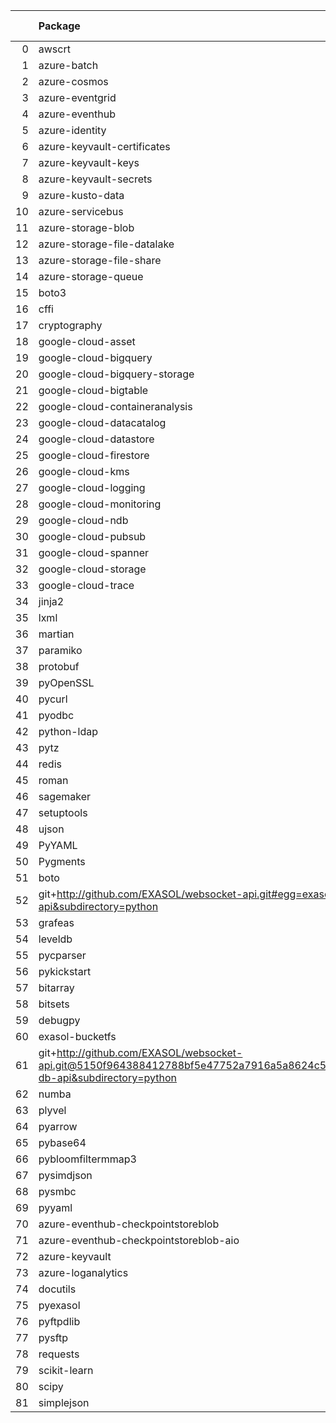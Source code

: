 <!-- markdown-link-check-disable -->

|    | Package                                                                                                                       | Version in 7.1.0     | Version in 7.2.0     | Status   |
|---:|:------------------------------------------------------------------------------------------------------------------------------|:---------------------|:---------------------|:---------|
|  0 | awscrt                                                                                                                        | 0.19.6               | 0.20.4               | UPDATED  |
|  1 | azure-batch                                                                                                                   | 14.0.0               | 11.0.0               | UPDATED  |
|  2 | azure-cosmos                                                                                                                  | 4.5.0                | 4.5.1                | UPDATED  |
|  3 | azure-eventgrid                                                                                                               | 4.13.0               | 4.17.0               | UPDATED  |
|  4 | azure-eventhub                                                                                                                | 5.11.4               | 5.11.6               | UPDATED  |
|  5 | azure-identity                                                                                                                | 1.14.0               | 1.15.0               | UPDATED  |
|  6 | azure-keyvault-certificates                                                                                                   | 4.7.0                | 4.8.0                | UPDATED  |
|  7 | azure-keyvault-keys                                                                                                           | 4.8.0                | 4.9.0                | UPDATED  |
|  8 | azure-keyvault-secrets                                                                                                        | 4.7.0                | 4.8.0                | UPDATED  |
|  9 | azure-kusto-data                                                                                                              | 4.2.0                | 4.3.1                | UPDATED  |
| 10 | azure-servicebus                                                                                                              | 7.11.1               | 7.11.4               | UPDATED  |
| 11 | azure-storage-blob                                                                                                            | 12.17.0              | 12.19.0              | UPDATED  |
| 12 | azure-storage-file-datalake                                                                                                   | 12.12.0              | 12.14.0              | UPDATED  |
| 13 | azure-storage-file-share                                                                                                      | 12.13.0              | 12.15.0              | UPDATED  |
| 14 | azure-storage-queue                                                                                                           | 12.6.0               | 12.9.0               | UPDATED  |
| 15 | boto3                                                                                                                         | 1.28.39              | 1.34.48              | UPDATED  |
| 16 | cffi                                                                                                                          | 1.15.1               | 1.16.0               | UPDATED  |
| 17 | cryptography                                                                                                                  | 41.0.5               | 42.0.4               | UPDATED  |
| 18 | google-cloud-asset                                                                                                            | 3.20.0               | 3.24.2               | UPDATED  |
| 19 | google-cloud-bigquery                                                                                                         | 3.12.0               | 2.34.4               | UPDATED  |
| 20 | google-cloud-bigquery-storage                                                                                                 | 2.22.0               | 2.24.0               | UPDATED  |
| 21 | google-cloud-bigtable                                                                                                         | 2.21.0               | 2.23.0               | UPDATED  |
| 22 | google-cloud-containeranalysis                                                                                                | 2.12.4               | 2.14.2               | UPDATED  |
| 23 | google-cloud-datacatalog                                                                                                      | 3.16.0               | 3.18.2               | UPDATED  |
| 24 | google-cloud-datastore                                                                                                        | 2.18.0               | 1.15.5               | UPDATED  |
| 25 | google-cloud-firestore                                                                                                        | 2.13.0               | 2.15.0               | UPDATED  |
| 26 | google-cloud-kms                                                                                                              | 2.19.2               | 2.21.2               | UPDATED  |
| 27 | google-cloud-logging                                                                                                          | 3.8.0                | 2.7.2                | UPDATED  |
| 28 | google-cloud-monitoring                                                                                                       | 2.16.0               | 2.19.2               | UPDATED  |
| 29 | google-cloud-ndb                                                                                                              | 2.2.2                | 1.12.0               | UPDATED  |
| 30 | google-cloud-pubsub                                                                                                           | 2.18.4               | 2.19.6               | UPDATED  |
| 31 | google-cloud-spanner                                                                                                          | 3.40.1               | 3.42.0               | UPDATED  |
| 32 | google-cloud-storage                                                                                                          | 2.12.0               | 2.14.0               | UPDATED  |
| 33 | google-cloud-trace                                                                                                            | 1.11.3               | 1.13.2               | UPDATED  |
| 34 | jinja2                                                                                                                        | 3.1.2                | 3.1.3                | UPDATED  |
| 35 | lxml                                                                                                                          | 4.9.3                | 4.9.4                | UPDATED  |
| 36 | martian                                                                                                                       | 2.0.post1            | 1.5                  | UPDATED  |
| 37 | paramiko                                                                                                                      | 3.3.1                | 3.4.0                | UPDATED  |
| 38 | protobuf                                                                                                                      | 4.24.4               | 3.20.3               | UPDATED  |
| 39 | pyOpenSSL                                                                                                                     | 23.3.0               | 24.0.0               | UPDATED  |
| 40 | pycurl                                                                                                                        | 7.45.2               | 7.45.3               | UPDATED  |
| 41 | pyodbc                                                                                                                        | 5.0.1                | 4.0.39               | UPDATED  |
| 42 | python-ldap                                                                                                                   | 3.4.3                | 3.4.4                | UPDATED  |
| 43 | pytz                                                                                                                          | 2023.3.post1         | 2023.4               | UPDATED  |
| 44 | redis                                                                                                                         | 5.0.1                | 4.6.0                | UPDATED  |
| 45 | roman                                                                                                                         | 4.1                  | 3.3                  | UPDATED  |
| 46 | sagemaker                                                                                                                     | 2.196.0              | 2.208.0              | UPDATED  |
| 47 | setuptools                                                                                                                    | 68.1.2               | 65.7.0               | UPDATED  |
| 48 | ujson                                                                                                                         | 5.8.0                | 5.9.0                | UPDATED  |
| 49 | PyYAML                                                                                                                        | 6.0.1                |                      | REMOVED  |
| 50 | Pygments                                                                                                                      | 2.16.1               |                      | REMOVED  |
| 51 | boto                                                                                                                          | 2.49.0               |                      | REMOVED  |
| 52 | git+http://github.com/EXASOL/websocket-api.git#egg=exasol-db-api&subdirectory=python                                          | No version specified |                      | REMOVED  |
| 53 | grafeas                                                                                                                       | 1.8.1                |                      | REMOVED  |
| 54 | leveldb                                                                                                                       | 0.201                |                      | REMOVED  |
| 55 | pycparser                                                                                                                     | 2.21                 |                      | REMOVED  |
| 56 | pykickstart                                                                                                                   | 3.49                 |                      | REMOVED  |
| 57 | bitarray                                                                                                                      |                      | 2.9.2                | NEW      |
| 58 | bitsets                                                                                                                       |                      | 0.8.4                | NEW      |
| 59 | debugpy                                                                                                                       |                      | 1.8.1                | NEW      |
| 60 | exasol-bucketfs                                                                                                               |                      | 0.9.0                | NEW      |
| 61 | git+http://github.com/EXASOL/websocket-api.git@5150f964388412788bf5e47752a7916a5a8624c5#egg=exasol-db-api&subdirectory=python |                      | No version specified | NEW      |
| 62 | numba                                                                                                                         |                      | 0.58.1               | NEW      |
| 63 | plyvel                                                                                                                        |                      | 1.5.1                | NEW      |
| 64 | pyarrow                                                                                                                       |                      | 14.0.2               | NEW      |
| 65 | pybase64                                                                                                                      |                      | 1.3.2                | NEW      |
| 66 | pybloomfiltermmap3                                                                                                            |                      | 0.5.7                | NEW      |
| 67 | pysimdjson                                                                                                                    |                      | 5.0.2                | NEW      |
| 68 | pysmbc                                                                                                                        |                      | 1.0.25.1             | NEW      |
| 69 | pyyaml                                                                                                                        |                      | 6.0.1                | NEW      |
| 70 | azure-eventhub-checkpointstoreblob                                                                                            | 1.1.4                | 1.1.4                |          |
| 71 | azure-eventhub-checkpointstoreblob-aio                                                                                        | 1.1.4                | 1.1.4                |          |
| 72 | azure-keyvault                                                                                                                | 4.2.0                | 4.2.0                |          |
| 73 | azure-loganalytics                                                                                                            | 0.1.1                | 0.1.1                |          |
| 74 | docutils                                                                                                                      | 0.20.1               | 0.20.1               |          |
| 75 | pyexasol                                                                                                                      | 0.25.2               | 0.25.2               |          |
| 76 | pyftpdlib                                                                                                                     | 1.5.9                | 1.5.9                |          |
| 77 | pysftp                                                                                                                        | 0.2.9                | 0.2.9                |          |
| 78 | requests                                                                                                                      | 2.31.0               | 2.31.0               |          |
| 79 | scikit-learn                                                                                                                  | 1.3.2                | 1.3.2                |          |
| 80 | scipy                                                                                                                         | 1.10.1               | 1.10.1               |          |
| 81 | simplejson                                                                                                                    | 3.19.2               | 3.19.2               |          |
